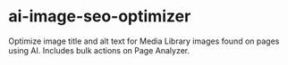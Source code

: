 # ai-image-seo-optimizer
Optimize image title and alt text for Media Library images found on pages using AI. Includes bulk actions on Page Analyzer.
